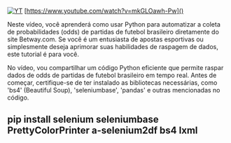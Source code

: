 
[![YT](https://i.ytimg.com/vi/mkGLOawh-Pw/maxresdefault.jpg)](https://www.youtube.com/watch?v=mkGLOawh-Pw)
[https://www.youtube.com/watch?v=mkGLOawh-Pw]()

Neste vídeo, você aprenderá como usar Python para automatizar a coleta de probabilidades (odds) de partidas de futebol brasileiro diretamente do site Betway.com. Se você é um entusiasta de apostas esportivas ou simplesmente deseja aprimorar suas habilidades de raspagem de dados, este tutorial é para você.

No vídeo, vou compartilhar um código Python eficiente que permite raspar dados de odds de partidas de futebol brasileiro em tempo real. Antes de começar, certifique-se de ter instalado as bibliotecas necessárias, como 'bs4' (Beautiful Soup), 'seleniumbase', 'pandas' e outras mencionadas no código.

## pip install selenium seleniumbase PrettyColorPrinter a-selenium2df bs4 lxml
